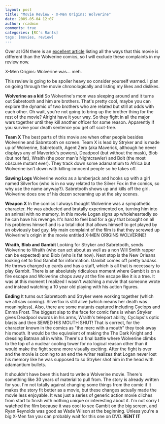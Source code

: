 ```yaml
---
layout: post
title: "Movie Review - X-Men Origins: Wolverine"
date: 2009-05-04 12:07
author: rcadmin
comments: true
categories: [RC's Rants]
tags: [movies, review]
---
```

Over at IGN there is an <a href="http://comics.ign.com/articles/971/971807p1.html">excellent article</a> listing all the ways that this movie is different than the Wolverine comics, so I will exclude these complaints in my review now. 

X-Men Origins: Wolverine was... meh.

This review is going to be spoiler heavy so consider yourself warned. I plan on going through the movie chronologically and listing my likes and dislikes.

<strong>Wolverine as a kid</strong>
So Wolverine's mom was sleeping around and it turns out Sabretooth and him are brothers. That's pretty cool, maybe you can explore the dynamic of two brothers who are related but still at odds with each other. Oh wait, you're not going to bring up the brother thing for the rest of the movie? Alright have it your way. So they fight in all the major wars together until they kill another officer for some reason. Apparently if you survive your death sentence you get off scot-free.

<strong>Team X</strong>
The best parts of this movie are when other people besides Wolverine and Sabretooth on screen. Team X is lead by Stryker and is made up of Wolverine, Sabretooth, Agent Zero (aka Maverick, although he never displays any of Maverick's powers), Deadpool (but without the mask), Blob (but not fat), Wraith (the poor man's Nightcrawler) and Bolt (the most obscure mutant ever). They track down some adamantium to Africa but Wolverine isn't down with killing innocent people so he takes off.

<strong>Sawing Logs</strong>
Wolverine works as a lumberjack and hooks up with a girl named Silverfox (who is in no way related to the Silver Fox in the comics, so why use the name anyway?). Sabretooth shows up and kills off the girl. Wolverine does one of his dozen screaming up at the sky scenes. 

<strong>Weapon X</strong>
In the comics I always thought Wolverine was a sympathetic character. He was abducted and brutally experimented on, turning him into an animal with no memory. In this movie Logan signs up wholeheartedly so he can have his revenge. It's hard to feel bad for a guy that brought on all his problems himself and is a total idiot that allows himself to get played by an obviously bad guy. My main complaint of the film is that they screwed up Wolverine's origin in the movie entitled X-MEN ORIGINS WOLVERINE!

<strong>Wraith, Blob and Gambit</strong>
Looking for Stryker and Sabretooth, sends Wolverine to Wraith (who can act about as well as a non Will Smith rapper can be expected) and Blob (who is fat now). Next stop is the New Orleans looking set to find Gambit for information. Gambit comes off pretty badass. He throws charged up cards and has a staff, which is all that is necessary to play Gambit. There is an absolutely ridiculous moment where Gambit is on a fire escape and Wolverine chops away at the fire escape like it is a tree. It was at this moment I realized I wasn't watching a movie that someone wrote and instead watching a 10 year old playing with his action figures.

<strong>Ending</strong>
It turns out Sabretooth and Stryker were working together (which we all saw coming). Silverfox is still alive (which means her death was meaningless). Also, there are some mutants captured including Cyclops and Emma Frost. The biggest slap to the face for comic fans is when Stryker gives Deadpool swords in his arms, Wraith's teleport ability, Cyclops's optic blasts and then SEWED HIS MOUTH SHUT! That is correct, for the character known in the comics as "the merc with a mouth" they took away his mouth. It would be the equivalent of making the The Dark Knight and dressing Batman all in white. There's a final battle where Wolverine climbs to the top of a nuclear cooling tower for no logical reason other than it would make the fight scene more visually exciting. After the fight is over and the movie is coming to an end the writer realizes that Logan never lost his memory like he was supposed to so Stryker shot him in the head with adamantium bullets. 

It shouldn't have been this hard to write a Wolverine movie. There's something like 30 years of material to pull from. The story is already written for you. I'm not totally against changing some things from the comic if it makes the story fit better as a movie, but these changes actually made the movie less enjoyable. It was just a series of generic action movie cliches from start to finish with nothing unique or interesting about it. I'm not sorry I watched the film because it was cool to see Gambit on the big screen, and Ryan Reynolds was good as Wade Wilson at the beginning. Unless you're a big X-Men fan you can probably wait for this one on DVD. <strong>RENT IT</strong>
